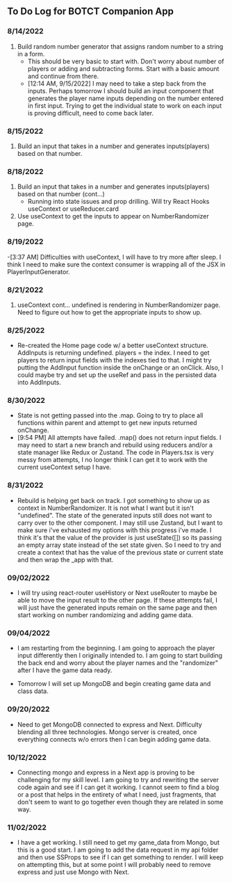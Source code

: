 ## To Do Log for BOTCT Companion App

### <time datetime="8/14/2022">8/14/2022</time>

1. Build random number generator that assigns random number to a string in a form.
   - This should be very basic to start with. Don't worry about number of players or adding and subtracting forms. Start with a basic amount and continue from there.
   - [12:14 AM, 9/15/2022] I may need to take a step back from the inputs. Perhaps tomorrow I should build an input component that generates the player name inputs depending on the number entered in first input. Trying to get the individual state to work on each input is proving difficult, need to come back later.

### 8/15/2022

1. Build an input that takes in a number and generates inputs(players) based on that number.

### 8/18/2022

1. Build an input that takes in a number and generates inputs(players) based on that number (cont...)
   - Running into state issues and prop drilling. Will try React Hooks useContext or useReducer.card
2. Use useContext to get the inputs to appear on NumberRandomizer page.

### 8/19/2022

-[3:37 AM] Difficulties with useContext, I will have to try more after sleep. I think I need to make sure the context consumer is wrapping all of the JSX in PlayerInputGenerator.

### 8/21/2022

1. useContext cont... undefined is rendering in NumberRandomizer page. Need to figure out how to get the appropriate inputs to show up.

### 8/25/2022

- Re-created the Home page code w/ a better useContext structure. AddInputs is returning undefined. players = the index. I need to get players to return input fields with the indexes tied to that. I might try putting the AddInput function inside the onChange or an onClick. Also, I could maybe try and set up the useRef and pass in the persisted data into AddInputs.

### 8/30/2022

- State is not getting passed into the .map. Going to try to place all functions within parent and attempt to get new inputs returned onChange.
- [9:54 PM] All attempts have failed. .map() does not return input fields. I may need to start a new branch and rebuild using reducers and/or a state manager like Redux or Zustand. The code in Players.tsx is very messy from attempts, I no longer think I can get it to work with the current useContext setup I have.

### 8/31/2022

- Rebuild is helping get back on track. I got something to show up as context in NumberRandomizer. It is not what I want but it isn't "undefined". The state of the generated inputs still does not want to carry over to the other component. I may still use Zustand, but I want to make sure i've exhausted my options with this progress i've made. I think it's that the value of the provider is just useState([]) so its passing an empty array state instead of the set state given. So I need to try and create a context that has the value of the previous state or current state and then wrap the _app with that.

### 09/02/2022

- I will try using react-router useHistory or Next useRouter to maybe be able to move the input result to the other page. If these attempts fail, I will just have the generated inputs remain on the same page and then start working on number randomizing and adding game data.

### 09/04/2022

- I am restarting from the beginning. I am going to approach the player input differently then I originally intended to. I am going to start building the back end and worry about the player names and the "randomizer" after I have the game data ready.

- Tomorrow I will set up MongoDB and begin creating game data and class data.

### 09/20/2022
- Need to get MongoDB connected to express and Next. Difficulty blending all three technologies. Mongo server is created, once everything connects w/o errors then I can begin adding game data.

### 10/12/2022
- Connecting mongo and express in a Next app is proving to be challenging for my skill level. I am going to try and rewriting the server code again and see if I can get it working. I cannot seem to find a blog or a post that helps in the entirety of what I need, just fragments, that don't seem to want to go together even though they are related in some way. 

### 11/02/2022
- I have a get working. I still need to get my game_data from Mongo, but this is a good start. I am going to add the data request in my api folder and then use SSProps to see if I can get something to render. I will keep on attempting this, but at some point I will probably need to remove express and just use Mongo with Next.